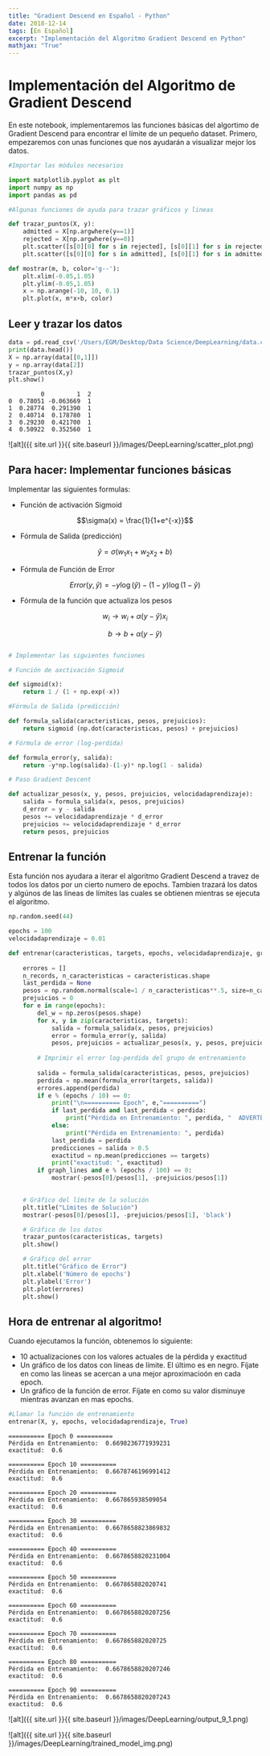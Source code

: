 ```yaml
---
title: "Gradient Descend en Español - Python"
date: 2018-12-14
tags: [En Español]
excerpt: "Implementación del Algoritmo Gradient Descend en Python"
mathjax: "True"
---
```




# Implementación del Algoritmo de Gradient Descend

En este notebook, implementaremos las funciones básicas del algortimo de Gradient Descend para encontrar el límite
de un pequeño dataset. Primero, empezaremos con unas funciones que nos ayudarán a visualizar mejor los datos.



```python
#Importar las módulos necesarios

import matplotlib.pyplot as plt
import numpy as np
import pandas as pd

#Algunas funciones de ayuda para trazar gráficos y lineas

def trazar_puntos(X, y):
    admitted = X[np.argwhere(y==1)]
    rejected = X[np.argwhere(y==0)]
    plt.scatter([s[0][0] for s in rejected], [s[0][1] for s in rejected], s = 25, color = 'blue', edgecolor = 'k')
    plt.scatter([s[0][0] for s in admitted], [s[0][1] for s in admitted], s = 25, color = 'red', edgecolor = 'k')

def mostrar(m, b, color='g--'):
    plt.xlim(-0.05,1.05)
    plt.ylim(-0.05,1.05)
    x = np.arange(-10, 10, 0.1)
    plt.plot(x, m*x+b, color)
```

## Leer y trazar los datos


```python
data = pd.read_csv('/Users/EGM/Desktop/Data Science/DeepLearning/data.csv', header=None)
print(data.head())
X = np.array(data[[0,1]])
y = np.array(data[2])
trazar_puntos(X,y)
plt.show()
```

             0         1  2
    0  0.78051 -0.063669  1
    1  0.28774  0.291390  1
    2  0.40714  0.178780  1
    3  0.29230  0.421700  1
    4  0.50922  0.352560  1



![alt]({{ site.url }}{{ site.baseurl }}/images/DeepLearning/scatter_plot.png)



## Para hacer: Implementar funciones básicas

Implementar las siguientes formulas:

- Función de activación Sigmoid

$$\sigma(x) = \frac{1}{1+e^{-x}}$$

- Fórmula de Salida (predicción)

$$\hat{y} = \sigma(w_1 x_1 + w_2 x_2 + b)$$

- Fórmula de Función de Error

$$Error(y, \hat{y}) = - y \log(\hat{y}) - (1-y) \log(1-\hat{y})$$


- Fórmula de la función que actualiza los pesos

$$ w_i \longrightarrow w_i + \alpha (y - \hat{y}) x_i$$

$$ b \longrightarrow b + \alpha (y - \hat{y})$$


```python

# Implementar las siguientes funciones

# Función de axctivación Sigmoid

def sigmoid(x):
    return 1 / (1 + np.exp(-x))

#Fórmula de Salida (predicción)

def formula_salida(caracteristicas, pesos, prejuicios):
    return sigmoid (np.dot(caracteristicas, pesos) + prejuicios)

# Fórmula de error (log-perdida)

def formula_error(y, salida):
    return -y*np.log(salida)-(1-y)* np.log(1 - salida)

# Paso Gradient Descent

def actualizar_pesos(x, y, pesos, prejuicios, velocidadaprendizaje):
    salida = formula_salida(x, pesos, prejuicios)
    d_error = y - salida
    pesos += velocidadaprendizaje * d_error
    prejuicios += velocidadaprendizaje * d_error
    return pesos, prejuicios
```

## Entrenar la función
Esta función nos ayudara a iterar el algoritmo Gradient Descend a travez de todos los datos por un cierto numero de epochs. Tambien trazará los datos y algúnos de las líneas de límites las cuales se obtienen mientras se ejecuta el algoritmo.


```python
np.random.seed(44)

epochs = 100
velocidadaprendizaje = 0.01

def entrenar(caracteristicas, targets, epochs, velocidadaprendizaje, graph_lines=False):
    
    errores = []
    n_records, n_caracteristicas = caracteristicas.shape
    last_perdida = None
    pesos = np.random.normal(scale=1 / n_caracteristicas**.5, size=n_caracteristicas)
    prejuicios = 0
    for e in range(epochs):
        del_w = np.zeros(pesos.shape)
        for x, y in zip(caracteristicas, targets):
            salida = formula_salida(x, pesos, prejuicios)
            error = formula_error(y, salida)
            pesos, prejuicios = actualizar_pesos(x, y, pesos, prejuicios, velocidadaprendizaje)
        
        # Imprimir el error log-perdida del grupo de entrenamiento
        
        salida = formula_salida(caracteristicas, pesos, prejuicios)
        perdida = np.mean(formula_error(targets, salida))
        errores.append(perdida)
        if e % (epochs / 10) == 0:
            print("\n========== Epoch", e,"==========")
            if last_perdida and last_perdida < perdida:
                print("Pérdida en Entrenamiento: ", perdida, "  ADVERTENCIA - Pérdida Incrementando")
            else:
                print("Pérdida en Entrenamiento: ", perdida)
            last_perdida = perdida
            predicciones = salida > 0.5
            exactitud = np.mean(predicciones == targets)
            print("exactitud: ", exactitud)
        if graph_lines and e % (epochs / 100) == 0:
            mostrar(-pesos[0]/pesos[1], -prejuicios/pesos[1])
            

    # Gráfico del límite de la solución
    plt.title("Límites de Solución")
    mostrar(-pesos[0]/pesos[1], -prejuicios/pesos[1], 'black')

    # Gráfico de los datos
    trazar_puntos(caracteristicas, targets)
    plt.show()

    # Gráfico del error
    plt.title("Gráfico de Error")
    plt.xlabel('Número de epochs')
    plt.ylabel('Error')
    plt.plot(errores)
    plt.show()
```

## Hora de entrenar al algoritmo!

Cuando ejecutamos la función, obtenemos lo siguiente:

- 10 actualizaciones con los valores actuales de la pérdida y exactitud 
- Un gráfico de los datos con líneas de límite. El último es en negro. Fíjate en como las lineas se acercan a una mejor aproximacioón en cada epoch.
- Un gráfico de la función de error. Fíjate en como su valor disminuye mientras avanzan en mas epochs.



```python
#Llamar la función de entrenamiento 
entrenar(X, y, epochs, velocidadaprendizaje, True)
```

    
    ========== Epoch 0 ==========
    Pérdida en Entrenamiento:  0.6698236771939231
    exactitud:  0.6
    
    ========== Epoch 10 ==========
    Pérdida en Entrenamiento:  0.6678746196991412
    exactitud:  0.6
    
    ========== Epoch 20 ==========
    Pérdida en Entrenamiento:  0.667865938509054
    exactitud:  0.6
    
    ========== Epoch 30 ==========
    Pérdida en Entrenamiento:  0.6678658823869832
    exactitud:  0.6
    
    ========== Epoch 40 ==========
    Pérdida en Entrenamiento:  0.6678658820231004
    exactitud:  0.6
    
    ========== Epoch 50 ==========
    Pérdida en Entrenamiento:  0.667865882020741
    exactitud:  0.6
    
    ========== Epoch 60 ==========
    Pérdida en Entrenamiento:  0.6678658820207256
    exactitud:  0.6
    
    ========== Epoch 70 ==========
    Pérdida en Entrenamiento:  0.667865882020725
    exactitud:  0.6
    
    ========== Epoch 80 ==========
    Pérdida en Entrenamiento:  0.6678658820207246
    exactitud:  0.6
    
    ========== Epoch 90 ==========
    Pérdida en Entrenamiento:  0.6678658820207243
    exactitud:  0.6



![alt]({{ site.url }}{{ site.baseurl }}/images/DeepLearning/output_9_1.png)



![alt]({{ site.url }}{{ site.baseurl }}/images/DeepLearning/trained_model_img.png)


